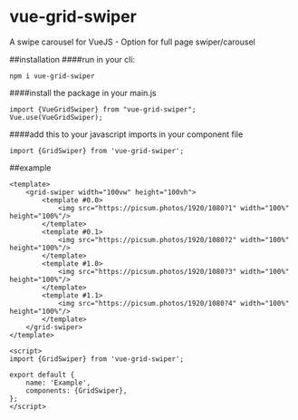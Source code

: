 # vue-grid-swiper
A swipe carousel for VueJS - Option for full page swiper/carousel

##installation
####run in your cli:

```
npm i vue-grid-swiper
```

####install the package in your main.js

```vue
import {VueGridSwiper} from "vue-grid-swiper";
Vue.use(VueGridSwiper);
```

####add this to your javascript imports in your component file

```
import {GridSwiper} from 'vue-grid-swiper';
```



##example
```vue
<template>
    <grid-swiper width="100vw" height="100vh">
        <template #0.0>
            <img src="https://picsum.photos/1920/1080?1" width="100%" height="100%"/>
        </template>
        <template #0.1>
            <img src="https://picsum.photos/1920/1080?2" width="100%" height="100%"/>
        </template>
        <template #1.0>
            <img src="https://picsum.photos/1920/1080?3" width="100%" height="100%"/>
        </template>
        <template #1.1>
            <img src="https://picsum.photos/1920/1080?4" width="100%" height="100%"/>
        </template>
    </grid-swiper>
</template>

<script>
import {GridSwiper} from 'vue-grid-swiper';

export default {
    name: 'Example',
    components: {GridSwiper},
};
</script>

```
